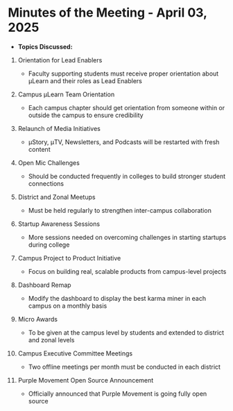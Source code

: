 # Minutes of the Meeting - April 03, 2025

- **Topics Discussed:**

1. Orientation for Lead Enablers  
   - Faculty supporting students must receive proper orientation about μLearn and their roles as Lead Enablers

2. Campus μLearn Team Orientation  
   - Each campus chapter should get orientation from someone within or outside the campus to ensure credibility

3. Relaunch of Media Initiatives  
   - μStory, μTV, Newsletters, and Podcasts will be restarted with fresh content

4. Open Mic Challenges  
   - Should be conducted frequently in colleges to build stronger student connections

5. District and Zonal Meetups  
   - Must be held regularly to strengthen inter-campus collaboration

6. Startup Awareness Sessions  
   - More sessions needed on overcoming challenges in starting startups during college

7. Campus Project to Product Initiative  
   - Focus on building real, scalable products from campus-level projects

8. Dashboard Remap  
   - Modify the dashboard to display the best karma miner in each campus on a monthly basis

9. Micro Awards  
   - To be given at the campus level by students and extended to district and zonal levels

10. Campus Executive Committee Meetings  
    - Two offline meetings per month must be conducted in each district

11. Purple Movement Open Source Announcement  
    - Officially announced that Purple Movement is going fully open source

